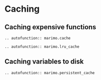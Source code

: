 # Caching

## Caching expensive functions

```{eval-rst}
.. autofunction:: marimo.cache
```

```{eval-rst}
.. autofunction:: marimo.lru_cache
```

## Caching variables to disk

```{eval-rst}
.. autofunction:: marimo.persistent_cache
```
